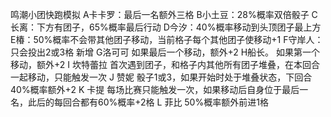 鸣潮小团快跑模拟
A卡卡罗：最后一名额外三格
B小土豆：28%概率双倍骰子
C长离：下方有团子，65%概率最后行动
D今汐：40%概率移动到头顶团子最上方
E椿：50%概率不会带其他团子移动，当前格子每个其他团子使移动+1
F守岸人：只会投出2或3格
新增
G洛可可 如果最后一个移动，额外+2
H船长。 如果第一个移动，额外+2
I 坎特蕾拉 首次遇到团子，和格子内其他所有团子堆叠，在本回合一起移动，只能触发一次
J 赞妮 骰子1或3，如果开始时处于堆叠状态，下回合40%概率额外+2
K 卡提  每场比赛只能触发一次，如果移动后自身位于最后一名，此后的每回合都有60%概率+2格
L 菲比 50%概率额外前进1格
